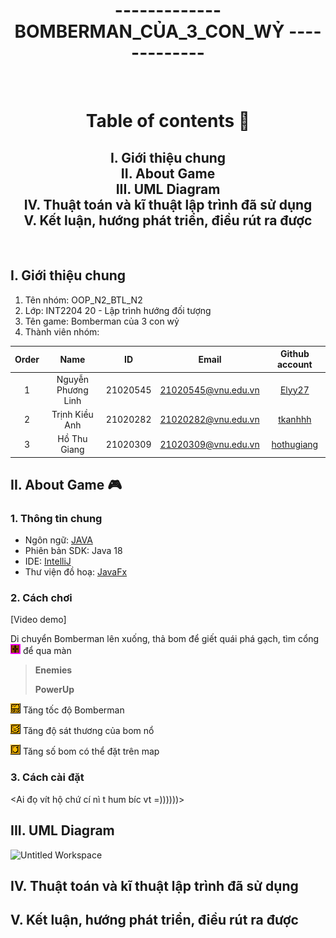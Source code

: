<h1 align="center">------------- BOMBERMAN_CỦA_3_CON_WỶ -------------</h1>
<br />
<h1 align="center">Table of contents 📖</h1>

<h2 align="center">
  I. Giới thiệu chung
  <br />
  II. About Game
  <br />
  III. UML Diagram
  <br />
  IV. Thuật toán và kĩ thuật lập trình đã sử dụng
  <br />
  V. Kết luận, hướng phát triển, điều rút ra được
  <br />
</h2>
<br />

## I. Giới thiệu chung
1. Tên nhóm: OOP_N2_BTL_N2
2. Lớp: INT2204 20 - Lập trình hướng đối tượng
3. Tên game: Bomberman của 3 con wỷ
4. Thành viên nhóm:

| Order |        Name        |    ID    |        Email        |                Github account                 |
| :---: |:------------------:|:--------:|:-------------------:|:---------------------------------------------:|
|   1   | Nguyễn Phương Linh | 21020545 | 21020545@vnu.edu.vn |      [Elyy27](https://github.com/Elyy27)      |
|   2   |   Trịnh Kiều Anh   | 21020282 | 21020282@vnu.edu.vn |     [tkanhhh](https://github.com/tkanhhh)     |
|   3   |    Hồ Thu Giang    | 21020309 | 21020309@vnu.edu.vn | [hothugiang](https://github.com/hothugiang)   |


## II. About Game 🎮
### 1. Thông tin chung
- Ngôn ngữ: [JAVA](https://www.java.com/en/)
- Phiên bản SDK: Java 18
- IDE: [IntelliJ](https://www.jetbrains.com/idea/)
- Thư viện đồ hoạ: [JavaFx](https://openjfx.io)

### 2. Cách chơi
[Video demo]

Di chuyển Bomberman lên xuống, thả bom để giết quái phá gạch, tìm cổng ![](res/sprites/portal.png) để qua màn

>**Enemies**
>
>**PowerUp**
>
![](res/sprites/powerup_speed.png) Tăng tốc độ Bomberman

![](res/sprites/powerup_flames.png) Tăng độ sát thương của bom nổ

![](res/sprites/powerup_bombs.png) Tăng số bom có thể đặt trên map

### 3. Cách cài đặt
<Ai đọ vít hộ chứ cí nì t hum bíc vt =))))))>

## III. UML Diagram
![Untitled Workspace](https://user-images.githubusercontent.com/100185884/197350219-35673018-6ed7-4f77-b935-281a9822938c.png)

## IV. Thuật toán và kĩ thuật lập trình đã sử dụng

## V. Kết luận, hướng phát triển, điều rút ra được


